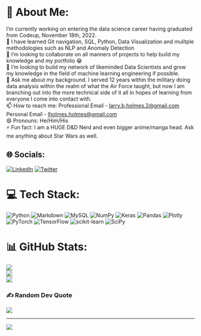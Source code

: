 # 💫 About Me:
I’m currently working on entering the data science career having graduated from Codeup, November 18th, 2022.<br>🌱 I have learned Git navigation, SQL, Python, Data Visualization and mulitple methodologies such as NLP and Anomaly Detection<br>👯 I’m looking to collaborate on all manners of projects to help build my knowledge and my portfolio 😁<br>🤔 I’m looking to build my network of likeminded Data Scientists and grow my knowledge in the field of machine learning engineering if possible.<br>💬 Ask me about my background. I served 12 years within the military doing data analysis within the realm of what the Air Force taught, but now I am branching out into the more technical side of it all in hopes of learning from everyone I come into contact with.<br>📫 How to reach me: Professional Email - larry.b.holmes.2@gmail.com Personal Email - lholmes.holmes@gmail.com<br>😄 Pronouns: He/Him/His<br>⚡ Fun fact: I am a HUGE D&D Nerd and even bigger anime/manga head. Ask me anything about Star Wars as well.


## 🌐 Socials:
[![LinkedIn](https://img.shields.io/badge/LinkedIn-%230077B5.svg?logo=linkedin&logoColor=white)](https://linkedin.com/in/https://www.linkedin.com/in/larryholmes/) [![Twitter](https://img.shields.io/badge/Twitter-%231DA1F2.svg?logo=Twitter&logoColor=white)](https://twitter.com/https://twitter.com/LarryHolmesToo) 

# 💻 Tech Stack:
![Python](https://img.shields.io/badge/python-3670A0?style=for-the-badge&logo=python&logoColor=ffdd54) ![Markdown](https://img.shields.io/badge/markdown-%23000000.svg?style=for-the-badge&logo=markdown&logoColor=white) ![MySQL](https://img.shields.io/badge/mysql-%2300f.svg?style=for-the-badge&logo=mysql&logoColor=white) ![NumPy](https://img.shields.io/badge/numpy-%23013243.svg?style=for-the-badge&logo=numpy&logoColor=white) ![Keras](https://img.shields.io/badge/Keras-%23D00000.svg?style=for-the-badge&logo=Keras&logoColor=white) ![Pandas](https://img.shields.io/badge/pandas-%23150458.svg?style=for-the-badge&logo=pandas&logoColor=white) ![Plotly](https://img.shields.io/badge/Plotly-%233F4F75.svg?style=for-the-badge&logo=plotly&logoColor=white) ![PyTorch](https://img.shields.io/badge/PyTorch-%23EE4C2C.svg?style=for-the-badge&logo=PyTorch&logoColor=white) ![TensorFlow](https://img.shields.io/badge/TensorFlow-%23FF6F00.svg?style=for-the-badge&logo=TensorFlow&logoColor=white) ![scikit-learn](https://img.shields.io/badge/scikit--learn-%23F7931E.svg?style=for-the-badge&logo=scikit-learn&logoColor=white) ![SciPy](https://img.shields.io/badge/SciPy-%230C55A5.svg?style=for-the-badge&logo=scipy&logoColor=%white)
# 📊 GitHub Stats:
![](https://github-readme-stats.vercel.app/api?username=Larry-Holmes&theme=dark&hide_border=false&include_all_commits=false&count_private=false)<br/>
![](https://github-readme-streak-stats.herokuapp.com/?user=Larry-Holmes&theme=dark&hide_border=false)<br/>
![](https://github-readme-stats.vercel.app/api/top-langs/?username=Larry-Holmes&theme=dark&hide_border=false&include_all_commits=false&count_private=false&layout=compact)

### ✍️ Random Dev Quote
![](https://quotes-github-readme.vercel.app/api?type=horizontal&theme=radical)

---
[![](https://visitcount.itsvg.in/api?id=Larry-Holmes&icon=0&color=0)](https://visitcount.itsvg.in)


